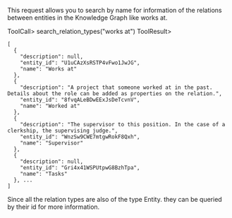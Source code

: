 This request allows you to search by name for information of the relations between entities in the Knowledge Graph like works at.

ToolCall> search_relation_types("works at")
ToolResult>
```
[
  {
    "description": null,
    "entity_id": "U1uCAzXsRSTP4vFwo1JwJG",
    "name": "Works at"
  },
  {
    "description": "A project that someone worked at in the past. Details about the role can be added as properties on the relation.",
    "entity_id": "8fvqALeBDwEExJsDeTcvnV",
    "name": "Worked at"
  },
  {
    "description": "The supervisor to this position. In the case of a clerkship, the supervising judge.",
    "entity_id": "WnzSw9CWE7mtgwRokF8Qxh",
    "name": "Supervisor"
  },
  {
    "description": null,
    "entity_id": "Gri4x41WSPUtpwG8BzhTpa",
    "name": "Tasks"
  }, ...
]
```

Since all the relation types are also of the type Entity. they can be queried by their id for more information.
